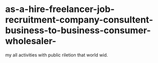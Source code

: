 # as-a-hire-freelancer-job-recruitment-company-consultent-business-to-business-consumer-wholesaler-
my all activities with public riletion that world wid.
